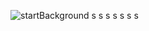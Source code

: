 ![startBackground](https://user-images.githubusercontent.com/69952837/177551799-29363f20-6600-4ee4-84e8-26a97f78bcbd.PNG)
s
s
s
s
s
s
s
